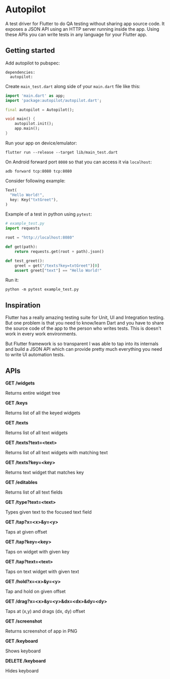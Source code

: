 # Autopilot

A test driver for Flutter to do QA testing without sharing app source code. It exposes a JSON API using an HTTP server running inside the app. Using these APIs you can write tests in any language for your Flutter app.

## Getting started

Add autopilot to pubspec:

```
dependencies:
  autopilot:
```

Create `main_test.dart` along side of your `main.dart` file like this:

```dart
import 'main.dart' as app;
import 'package:autopilot/autopilot.dart';

final autopilot = Autopilot();

void main() {
    autopilot.init();
    app.main();
}
```

Run your app on device/emulator:

```shell
flutter run --release --target lib/main_test.dart
```

On Android forward port `8080` so that you can access it via `localhost`:

```shell
adb forward tcp:8080 tcp:8080
```

Consider following example:

```dart
Text(
  "Hello World!",
  key: Key("txtGreet"),
)
```

Example of a test in python using `pytest`:

```python
# example_test.py
import requests

root = "http://localhost:8080"

def get(path):
    return requests.get(root + path).json()

def test_greet():
    greet = get("/texts?key=txtGreet")[0]
    assert greet["text"] == "Hello World!"
```

Run it:

```shell
python -m pytest example_test.py
```

## Inspiration

Flutter has a really amazing testing suite for Unit, UI and Integration testing. But one problem is that you need to know/learn Dart and you have to share the source code of the app to the person who writes tests. This is doesn't work in every work environments.

But Flutter framework is so transparent I was able to tap into its internals and build a JSON API which can provide pretty much everything you need to write UI automation tests.

## APIs

**GET /widgets**

Returns entire widget tree

**GET /keys**

Returns list of all the keyed widgets

**GET /texts**

Returns list of all text widgets

**GET /texts?text=&lt;text&gt;**

Returns list of all text widgets with matching text

**GET /texts?key=&lt;key&gt;**

Returns text widget that matches key

**GET /editables**

Returns list of all text fields

**GET /type?text=&lt;text&gt;**

Types given text to the focused text field

**GET /tap?x=&lt;x&gt;&y=&lt;y&gt;**

Taps at given offset

**GET /tap?key=&lt;key&gt;**

Taps on widget with given key

**GET /tap?text=&lt;text&gt;**

Taps on text widget with given text

**GET /hold?x=&lt;x&gt;&y=&lt;y&gt;**

Tap and hold on given offset

**GET /drag?x=&lt;x&gt;&y=&lt;y&gt;&dx=&lt;dx&gt;&dy=&lt;dy&gt;**

Taps at (x,y) and drags (dx, dy) offset

**GET /screenshot**

Returns screenshot of app in PNG

**GET /keyboard**

Shows keyboard

**DELETE /keyboard**

Hides keyboard
